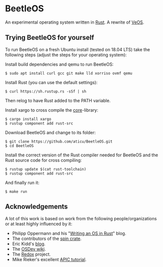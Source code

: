 # BeetleOS
An experimental operating system written in [Rust][5]. A rewrite of [VeOS][8].

## Trying BeetleOS for yourself
To run BeetleOS on a fresh Ubuntu install (tested on 18.04 LTS) take the following steps (adjust the steps for your operating system):

Install build dependencies and qemu to run BeetleOS:
```
$ sudo apt install curl gcc git make lld xorriso ovmf qemu
```

Install Rust (you can use the default settings):
```
$ curl https://sh.rustup.rs -sSf | sh
```
Then relog to have Rust added to the PATH variable.

Install xargo to cross compile the [core][9]-library:
```
$ cargo install xargo
$ rustup component add rust-src
```

Download BeetleOS and change to its folder:
```
$ git clone https://github.com/aticu/BeetleOS.git
$ cd BeetleOS
```

Install the correct version of the Rust compiler needed for BeetleOS and the Rust source code for cross compiling:
```
$ rustup update $(cat rust-toolchain)
$ rustup component add rust-src
```

And finally run it:
```
$ make run
```

## Acknowledgements
A lot of this work is based on work from the following people/organizations or at least highly influenced by it:
- Philipp Oppermann and his "[Writing an OS in Rust][1]" blog.
- The contributors of the [spin crate][2].
- Eric Kidd's [blog][3].
- The [OSDev wiki][4].
- The [Redox][6] project.
- Mike Rieker's excellent [APIC tutorial][7].

[1]: http://os.phil-opp.com/ "Writing an OS in Rust"
[2]: https://crates.io/crates/spin "The spin crate on crates.io"
[3]: http://www.randomhacks.net/bare-metal-rust/ "Bare Metal Rust: Building kernels in Rust"
[4]: http://wiki.osdev.org/Main_Page "OSDev wiki Main Page"
[5]: https://www.rust-lang.org/
[6]: https://www.redox-os.org
[7]: https://web.archive.org/web/20140308064246/http://www.osdever.net/tutorials/pdf/apic.pdf
[8]: https://github.com/aticu/VeOS
[9]: https://doc.rust-lang.org/core/